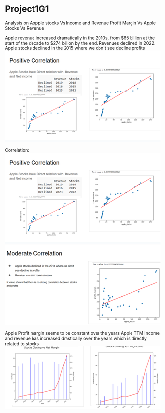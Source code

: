 # Project1G1
Analysis on Appple stocks Vs Income  and Revenue
Profit Margin Vs  Apple Stocks Vs Revenue 

Apple revenue increased dramatically in the 2010s, from $65 billion at the start of the decade to $274 billion by the end. Revenues declined in 2022.
Apple stocks declined in the 2015 where we don't see decline  profits
![Alt text](image-1.png)

Correlation:
![Alt text](image-1.png)
![Alt text](image-2.png)


Apple Profit margin seems to be constant over the years
Apple TTM Income and revenue has increased drastically over the years which is directly related to stocks 
![Alt text](image-3.png)